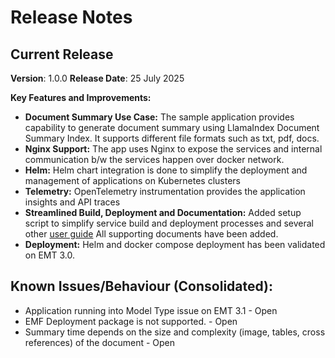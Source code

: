 # Release Notes


## Current Release
**Version**: 1.0.0
**Release Date**: 25 July 2025

**Key Features and Improvements:**

- **Document Summary Use Case:** The sample application provides capability to generate document summary using LlamaIndex Document Summary Index. It supports different file formats such as txt, pdf, docs.
- **Nginx Support:** The app uses Nginx to expose the services and internal communication b/w the services happen over docker network.
- **Helm:**  Helm chart integration is done to simplify the deployment and management of applications on Kubernetes clusters
- **Telemetry:** OpenTelemetry instrumentation provides the application insights and API traces
- **Streamlined Build, Deployment and Documentation:** Added setup script to simplify service build and deployment processes and several other [user guide](../user-guide)  All supporting documents have been added.
- **Deployment:** Helm and docker compose deployment has been validated on EMT 3.0.
 
## Known Issues/Behaviour (Consolidated):
- Application running into Model Type issue on EMT 3.1 - Open
- EMF Deployment package is not supported. - Open
- Summary time depends on the size and complexity (image, tables, cross references) of the document - Open
